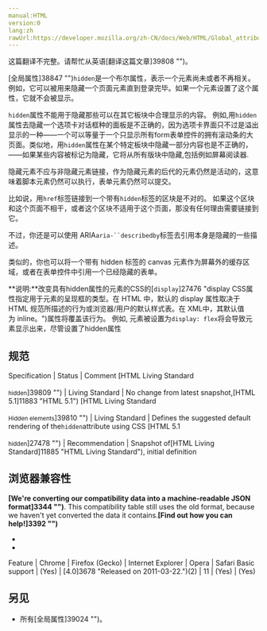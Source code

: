 ```yaml
---
manual:HTML
version:0
lang:zh
rawUrl:https://developer.mozilla.org/zh-CN/docs/Web/HTML/Global_attributes/hidden#
---
```




这篇翻译不完整。请帮忙从英语[翻译这篇文章]39808 "")。






[全局属性]38847 "")`hidden`是一个布尔属性，表示一个元素尚未或者不再相关。例如，它可以被用来隐藏一个页面元素直到登录完毕。如果一个元素设置了这个属性，它就不会被显示。



`hidden`属性不能用于隐藏那些可以在其它板块中合理显示的内容。 例如,用`hidden`属性去隐藏一个选项卡对话框种的面板是不正确的，因为选项卡界面只不过是溢出显示的一种——一个可以等量于一个只显示所有form表单控件的拥有滚动条的大页面。类似地，用`hidden`属性在某个特定板块中隐藏一部分内容也是不正确的，——如果某些内容被标记为隐藏，它将从所有版块中隐藏,包括例如屏幕阅读器.



隐藏元素不应与非隐藏元素链接，作为隐藏元素的后代的元素仍然是活动的，这意味着脚本元素仍然可以执行，表单元素仍然可以提交。



比如说，用`href`标签链接到一个带有`hidden`标签的区块是不对的。 如果这个区块和这个页面不相干，或者这个区块不适用于这个页面，那没有任何理由需要链接到它。



不过，你还是可以使用 ARIA`aria-``describedby`标签去引用本身是隐藏的一些描述。



类似的，你也可以将一个带有 hidden 标签的 canvas 元素作为屏幕外的缓存区域，或者在表单控件中引用一个已经隐藏的表单。



**说明:**改变具有hidden属性的元素的CSS的[`display`]27476 "display CSS属性指定用于元素的呈现框的类型。在 HTML 中，默认的 display 属性取决于 HTML 规范所描述的行为或浏览器/用户的默认样式表。在 XML中，其默认值为 inline。")属性将覆盖该行为。 例如, 元素被设置为`display: flex`将会导致元素显示出来，尽管设置了hidden属性



## 规范<a name="规范"></a>

Specification | Status | Comment 
[HTML Living Standard<br></br><small>hidden</small>]39809 "") | Living Standard | No change from latest snapshot,[HTML 5.1]11883 "HTML 5.1") 
[HTML Living Standard<br></br><small>Hidden elements</small>]39810 "") | Living Standard | Defines the suggested default rendering of the`hidden`attribute using CSS 
[HTML 5.1<br></br><small>hidden</small>]27478 "") | Recommendation | Snapshot of[HTML Living Standard]11885 "HTML Living Standard"), initial definition 


## 浏览器兼容性<a name="浏览器兼容性"></a>


**[We&#39;re converting our compatibility data into a machine-readable JSON format]3344 "")**. This compatibility table still uses the old format, because we haven&#39;t yet converted the data it contains.**[Find out how you can help!]3392 "")**


* 
* 

Feature | Chrome | Firefox (Gecko) | Internet Explorer | Opera | Safari 
Basic support | (Yes) | [4.0]3678 "Released on 2011-03-22.")(2) | 11 | (Yes) | (Yes) 




## 另见<a name="另见"></a>

* 所有[全局属性]39024 "")。



